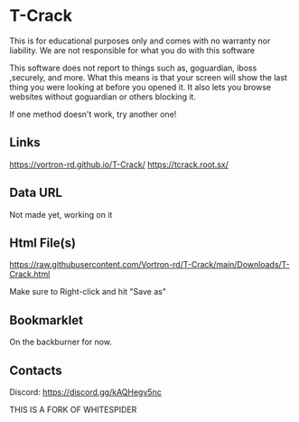 # T-Crack


This is for educational purposes only and comes with no warranty nor liability. We are not responsible for what you do with this software

This software does not report to things such as, goguardian, iboss ,securely, and more.
What this means is that your screen will show the last thing you were looking at before you opened it.
It also lets you browse websites without goguardian or others blocking it.





If one method doesn't work, try another one!

## Links

https://vortron-rd.github.io/T-Crack/
https://tcrack.root.sx/

## Data URL
Not made yet, working on it

## Html File(s)
https://raw.githubusercontent.com/Vortron-rd/T-Crack/main/Downloads/T-Crack.html

Make sure to Right-click and hit "Save as"

## Bookmarklet
On the backburner for now.
## Contacts
Discord: https://discord.gg/kAQHegv5nc













THIS IS A FORK OF WHITESPIDER

